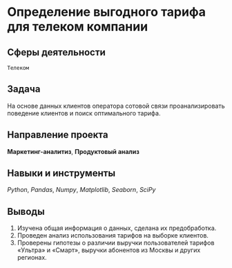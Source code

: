 # Определение выгодного тарифа для телеком компании
## Сферы деятельности
`Телеком`

## Задача
На основе данных клиентов оператора сотовой связи проанализировать поведение клиентов и поиск оптимального тарифа.

## Направление проекта
**Маркетинг-аналитиз**, **Продуктовый анализ**

## Навыки и инструменты
*Python*, *Pandas*, *Numpy*, *Matplotlib*, *Seaborn*, *SciPy*

## Выводы
1. Изучена общая информация о данных, сделана их предобработка.
2. Проведен анализ использования тарифов на выборке клиентов.
3. Проверены гипотезы о различии выручки пользователей тарифов «Ультра» и «Смарт», выручки абонентов из Москвы и других регионах.
